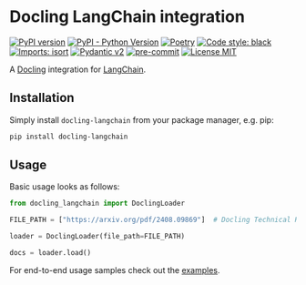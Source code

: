 # Docling LangChain integration

[![PyPI version](https://img.shields.io/pypi/v/docling-langchain)](https://pypi.org/project/docling-langchain/)
[![PyPI - Python Version](https://img.shields.io/pypi/pyversions/docling-langchain)](https://pypi.org/project/docling-langchain/)
[![Poetry](https://img.shields.io/endpoint?url=https://python-poetry.org/badge/v0.json)](https://python-poetry.org/)
[![Code style: black](https://img.shields.io/badge/code%20style-black-000000.svg)](https://github.com/psf/black)
[![Imports: isort](https://img.shields.io/badge/%20imports-isort-%231674b1?style=flat&labelColor=ef8336)](https://pycqa.github.io/isort/)
[![Pydantic v2](https://img.shields.io/endpoint?url=https://raw.githubusercontent.com/pydantic/pydantic/main/docs/badge/v2.json)](https://pydantic.dev)
[![pre-commit](https://img.shields.io/badge/pre--commit-enabled-brightgreen?logo=pre-commit&logoColor=white)](https://github.com/pre-commit/pre-commit)
[![License MIT](https://img.shields.io/github/license/DS4SD/docling)](https://opensource.org/licenses/MIT)

A [Docling](https://github.com/DS4SD/docling) integration for
[LangChain](https://github.com/langchain-ai/langchain/).

## Installation

Simply install `docling-langchain` from your package manager, e.g. pip:
```bash
pip install docling-langchain
```

## Usage

Basic usage looks as follows:

```python
from docling_langchain import DoclingLoader

FILE_PATH = ["https://arxiv.org/pdf/2408.09869"]  # Docling Technical Report

loader = DoclingLoader(file_path=FILE_PATH)

docs = loader.load()
```

For end-to-end usage samples check out the [examples](examples/).
